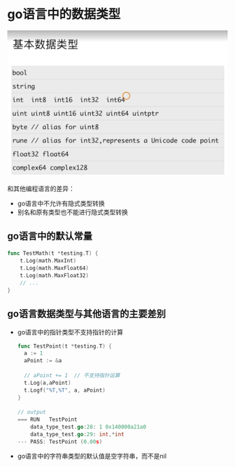 # go语言中的数据类型

![image.png](./assets/image.png)

和其他编程语言的差异：

- go语言中不允许有隐式类型转换
- 别名和原有类型也不能进行隐式类型转换

## go语言中的默认常量

```go
func TestMath(t *testing.T) {
	t.Log(math.MaxInt)
	t.Log(math.MaxFloat64)
	t.Log(math.MaxFloat32)
	// ...
}
```

## go语言数据类型与其他语言的主要差别

- go语言中的指针类型不支持指针的计算

  ```go
  func TestPoint(t *testing.T) {
  	a := 1
  	aPoint := &a

  	// aPoint += 1  // 不支持指针运算
  	t.Log(a,aPoint)
  	t.Logf("%T,%T", a, aPoint)
  }

  // output
  === RUN   TestPoint
      data_type_test.go:28: 1 0x140000a21a0
      data_type_test.go:29: int,*int
  --- PASS: TestPoint (0.00s)
  ```
- go语言中的字符串类型的默认值是空字符串，而不是nil
